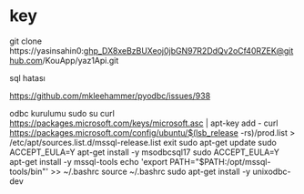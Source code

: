 # key
git clone https://yasinsahin0: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@github.com/KouApp/yaz1Api.git


sql hatası

https://github.com/mkleehammer/pyodbc/issues/938

odbc kurulumu
sudo su
curl https://packages.microsoft.com/keys/microsoft.asc | apt-key add -
curl https://packages.microsoft.com/config/ubuntu/$(lsb_release -rs)/prod.list > /etc/apt/sources.list.d/mssql-release.list
exit
sudo apt-get update
sudo ACCEPT_EULA=Y apt-get install -y msodbcsql17
sudo ACCEPT_EULA=Y apt-get install -y mssql-tools
echo 'export PATH="$PATH:/opt/mssql-tools/bin"' >> ~/.bashrc
source ~/.bashrc
sudo apt-get install -y unixodbc-dev
